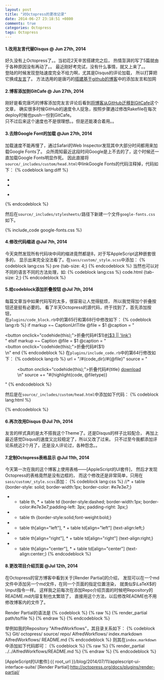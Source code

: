 ```yaml
---
layout: post
title: "对Octopress的更改记录"
date: 2014-06-27 23:18:51 +0800
comments: true
categories: Octopress 
tags: Octopress 
---
```


#### 1.改用友言代替Disqus @ Jun 27th, 2014
好久没有上Octopress了。。当初花2天辛苦搭建完之后，
热情澎湃的写了5篇就由于各种原因没有再动了。。
最近刚好考完试，没有什么事情，就又上来了。。  
登陆的时候发现登陆速度完全不给力啊，尤其是Disqus的评论加载，
所以打算把它换成[友言][1]了。 
方法选用的是唐巧的[搭建基于github的博客][2]中的添加友言和加网

<!--more-->

#### 2.博客添加到GitCafe @ Jun 27th, 2014
刚好是看完唐巧的博客添加完友言评论后看到[将博客从GitHub迁移到GitCafe][3]这个文章，
确实很多时候GitHub的速度令人捉急，按照步骤通过修改Rakefile在每次deploy时候也push一份到GitCafe。  
只不过后来这个速度也不是很理想。。但是还能凑合着用。。

#### 3.去除Google Font的加载 @Jun 27th, 2014
加载速度不能再慢了，通过Safari的Web Inspector发现其中大部分时间都用来加载Google Fonts了。
众所周知最近这段时间Google是上不去的了，这个时候还一直加载Google Fonts明显作死。
因此直接将`source/_includes/custom/head.html`中linkGoogle Fonts的代码注释掉，代码如下：
{% codeblock lang:diff %}
  <!--Fonts from Google"s Web font directory at http://google.com/webfonts -->
- <link href="http://fonts.googleapis.com/css?family=PT+Serif:regular,italic,bold,bolditalic" rel="stylesheet" type="text/css">
- <link href="http://fonts.googleapis.com/css?family=PT+Sans:regular,italic,bold,bolditalic" rel="stylesheet" type="text/css">
+ <link href="/stylesheets/google-fonts.css" rel="stylesheet" type="text/css">
  <!-- mathjax config similar to math.stackexchange -->

{% endcodeblock %}

然后在`source/_includes/stylesheets/`路径下新建一个文件`google-fonts.css`如下。

{% include_code google-fonts.css %}

#### 4.修改代码缩进 @Jul 7th, 2014
今天突然发现所有代码块中间的缩进竟然都是8，对于写AppleScript这种嵌套很多的，
显示出来完全没法看了。在`sass/custom/_style.scss`中添加：
{% codeblock lang:css %}
pre {tab-size: 4;}
{% endcodeblock %}
当然也可以对不同的语言不同的方法处理，如:
{% codeblock lang:css %}
code.html {tab-size: 2;}
{% endcodeblock %}

#### 5.给codeblock添加折叠按钮 @Jul 7th, 2014
每篇文章当中如果代码写的太多，很容易让人觉得挺烦，
所以我觉得加个折叠按钮还是挺有必要的。
看了半天Octopress的源代码，终于找到了，首先添加按钮，  
在`plugins/code_block.rb`中的第65行和第68行中修改如下：
{% codeblock lang:rb %}
      if markup =~ CaptionUrlTitle
        @file = $1
        @caption = "<figcaption><button onclick=\"codehide(this);\">折叠代码</button><span>#{$1}</span><a href='#{$2}'>#{$3 || 'link'}</a></figcaption>"
      elsif markup =~ Caption
        @file = $1
        @caption = "<figcaption><button onclick=\"codehide(this);\">折叠代码</button><span>#{$1}</span></figcaption>\n"
      end
{% endcodeblock %}
在`plugins/include_code.rb`中的第64行修改如下：
{% codeblock lang:rb %}
        url = "/#{code_dir}/#{@file}"
        source = "<figure class='code'><figcaption><button onclick=\"codehide(this);\">折叠代码</button><span>#{title}</span> <a href='#{url}'>download</a></figcaption>\n"
        source += "#{highlight(code, @filetype)}</figure>"
{% endcodeblock %}

然后是在`source/_includes/custom/head.html`中添加如下代码：
{% codeblock lang:html %}
<script type="text/javascript">
function codehide(obj) {
	var cb = obj.parentNode.nextSibling.nextSibling;
	if (cb.style.display != 'none') {
		cb.style.display = 'none';
		obj.innerHTML = '展开代码';
	} else {
		cb.style.display = 'block';
		obj.innerHTML = '折叠代码';
	}
}
</script>
<style>
button {
	border: 0;
	background: transparent;
	position: absolute;
	left: 0.8em;
	font-size: 13px;
	color: #666 !important;
	text-shadow: #cbcccc 0 1px 0;
	text-decoration: none;
	z-index: 1;
}
</style>
{% endcodeblock %}

#### 6.再次改用Disqus @Jul 7th, 2014
友言的样式真的是太不搭我这个Theme了。还是Disqus的样子比较配合，
再加上最近感觉Disqus的速度又比较稳定了，所以又改了过来。
只不过至今我都添加评论系统近2个月了，还是没人评论过，各种怨念。。

#### 7.定制Octopress表格显示 @Jul 11th, 2014
今天第一次在我的这个博客上使用表格——[AppleScript的UI套件]，
然后才发现Octopress的表格竟然是没有边框的，
而这个修改还是非常简单，只用在`sass/custom/_style.scss`添加：
{% codeblock lang:css %}
//* + table {border-style: solid; border-width:1px; border-color: #e7e3e7;}
* + table th, * + table td {border-style:dashed; border-width:1px; border-color:#e7e3e7;padding-left: 3px; padding-right: 3px;}
* + table th {border-style:solid;font-weight:bold;}
* + table th[align="left"], * + table td[align="left"] {text-align:left;}
* + table th[align="right"], * + table td[align="right"] {text-align:right;}
* + table th[align="center"], * + table td[align="center"] {text-align:center;}
{% endcodeblock %}

#### 8.更改项目介绍页面 @Jul 12th, 2014
在Octopress的官方博客中看到关于[Render Partial]的介绍，
发现可以在一个md文件中添加另一个md文件，在同一个页面的指定位置渲染，
就类似$\LaTeX$的\input指令一样。
这样我之前每次在添加Repo介绍页面的时候吧Repository的README.md内容复制也太繁琐了，
直接用这个方法，以后修改README也不用修改博客内的文件了。

Render Partial的语法是
{% codeblock %}
{% raw %}
{% render_partial path/to/file %}
{% endraw %}
{% endcodeblock %}

举例如我的Repository "AlfredWorkflows"，其目录关系如下：
{% codeblock %}
Git/
	octopress/
		source/
			repo/
				AlfredWorkflows/
					index.markdown
	AlfredWorkflows/
		README.md
{% endcodeblock %}
则其在`index.markdown`中添加如下代码即可：
{% codeblock %}
{% raw %}
{% render_partial ../../AlfredWorkflows/README.md %}
{% endraw %}
{% endcodeblock %}

[1]:http://www.uyan.cc
[2]:http://blog.devtang.com/blog/2012/02/10/setup-blog-based-on-github#code
[3]:http://blog.devtang.com/blog/2014/06/02/use-gitcafe-to-host-blog/
[AppleScript的UI套件]:{{ root_url }}/blog/2014/07/11/applescript-ui-interface-suite/
[Render Partial]:http://octopress.org/docs/plugins/render-partial/


